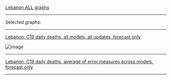 [Lebanon ALL graphs](https://github.com/pourmalek/CovidLongitudinalResults/blob/main/results/countries/Lebanon/graph%2000%20Lebanon%20ALL%20graphs.pdf)

***

Selected graphs:

***

[Lebanon, C19 daily deaths, all models, all updates, forecast only](https://github.com/pourmalek/CovidLongitudinalResults/blob/main/results/countries/Lebanon/graph%2002%20Lebanon%20ALL%20MODELS%20C19%20daily%20deaths%20all%20updates.pdf)

![image](https://github.com/pourmalek/CovidLongitudinalResults/assets/30849720/0ed07af4-a703-4de9-94ba-f1886bd15911)

***

[Lebanon, C19 daily deaths, average of error measures across models, forecast only]()


***
